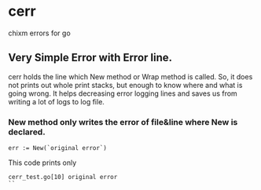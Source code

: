 # cerr
chixm errors for go

## Very Simple Error with Error line.
cerr holds the line which New method or Wrap method is called.
So, it does not prints out whole print stacks, but enough to know where and what is going wrong.
It helps decreasing error logging lines and saves us from writing a lot of logs to log file. 

### New method only writes the error of file&line where New is declared.
```
err := New(`original error`)
```

This code prints only
```
cerr_test.go[10] original error
``

